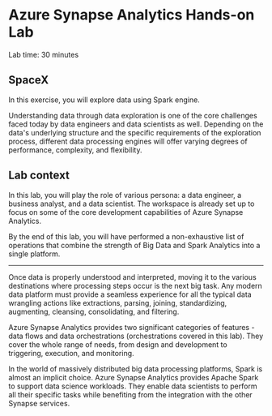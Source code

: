 # Azure Synapse Analytics Hands-on Lab

Lab time: 30 minutes

## SpaceX

In this exercise, you will explore data using Spark engine.

Understanding data through data exploration is one of the core challenges faced today by data engineers and data scientists as well. Depending on the data's underlying structure and the specific requirements of the exploration process, different data processing engines will offer varying degrees of performance, complexity, and flexibility.

## Lab context

In this lab, you will play the role of various persona: a data engineer, a business analyst, and a data scientist. The workspace is already set up to focus on some of the core development capabilities of Azure Synapse Analytics.

By the end of this lab, you will have performed a non-exhaustive list of operations that combine the strength of Big Data and Spark Analytics into a single platform.

----

Once data is properly understood and interpreted, moving it to the various destinations where processing steps occur is the next big task. Any modern data platform must provide a seamless experience for all the typical data wrangling actions like extractions, parsing, joining, standardizing, augmenting, cleansing, consolidating, and filtering.

Azure Synapse Analytics provides two significant categories of features - data flows and data orchestrations (orchestrations covered in this lab). They cover the whole range of needs, from design and development to triggering, execution, and monitoring.

In the world of massively distributed big data processing platforms, Spark is almost an implicit choice. Azure Synapse Analytics provides Apache Spark to support data science workloads. They enable data scientists to perform all their specific tasks while benefiting from the integration with the other Synapse services.
